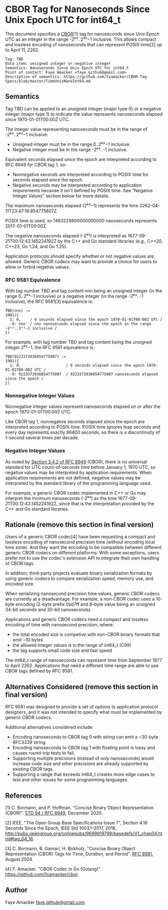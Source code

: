 # CBOR Tag for Nanoseconds Since Unix Epoch UTC for int64_t

This document specifies a [CBOR](https://www.rfc-editor.org/info/std94)[1] tag for nanoseconds since Unix Epoch UTC as an integer in the range -2⁶³..2⁶³−1 inclusive.  This allows compact and lossless encoding of nanoseconds that can represent POSIX time[2] up to April 11, 2262.

```
Tag: TBD
Data item: unsigned integer or negative integer
Semantics: Nanoseconds Since Unix Epoch UTC for int64_t
Point of contact: Faye Amacker <faye.github@gmail.com>
Description of semantics: https://github.com/fxamacker/CBOR-Tag-Specs/blob/master/TimeUnixNanoInt64.md
```

## Semantics

Tag TBD can be applied to an unsigned integer (major type 0) or a negative integer (major type 1) to indicate the value represents nanoseconds elapsed since 1970-01-01T00:00Z UTC.

The integer value representing nanoseconds must be in the range of -2⁶³..2⁶³−1 inclusive:
- Unsigned integer must be in the range 0..2⁶³−1 inclusive.
- Negative integer must be in the range -2⁶³..-1 inclusive.

Equivalent seconds elapsed since the epoch are interpreted according to RFC 8949 for CBOR tag 1, so:
- Nonnegative seconds are interpreted according to POSIX time for seconds elapsed since the epoch.
- Negative seconds may be interpreted according to application requirements because it isn't defined by POSIX time. See "Negative Integer Values" section below for more details.

The maximum nanoseconds elapsed (2⁶³−1) represents the time 2262-04-11T23:47:16.854775807Z.

POSIX time is used, so 1483228800000000000 nanoseconds represents 2017-01-01T00:00Z.

The negative nanoseconds elapsed (-2⁶³) is interpreted as 1677-09-21T00:12:43.145224192Z by the C++ and Go standard libraries (e.g., C++20, C++23, Go 1.24, and Go 1.25).

Application protocols should specify whether or not negative values are allowed.  Generic CBOR codecs may want to provide a choice for users to allow or forbid negative values.  

### RFC 9581 Equivalence

With tag number TBD and tag content nnn being an unsigned integer (in the range 0..2⁶³−1 inclusive) or a negative integer (in the range -2⁶³..-1 inclusive), the RFC 9581[3] equivalence is:

```
TBD(nnn) :=
1001({
  1: 0,    / 0 seconds elapsed since the epoch 1970-01-01T00:00Z UTC /
  -9: nnn  / nnn nanoseconds elapsed since the epoch in the range -2⁶³..2⁶³−1 inclusive /
})
```

For example, with tag number TBD and tag content being the unsigned integer 2⁶³−1, the RFC 9581 equivalence is:

```
TBD(9223372036854775807) :=
1001({
  1: 0,                    / 0 seconds elapsed since the epoch 1970-01-01T00:00Z UTC /
  -9: 9223372036854775807  / 9223372036854775807 nanoseconds elapsed since the epoch /
})
```

### Nonnegative Integer Values

Nonnegative integer values represent nanoseconds elapsed on or after the epoch 1970-01-01T00:00Z UTC.

Like CBOR tag 1, nonnegative seconds elapsed since the epoch are interpreted according to POSIX time.  POSIX time ignores leap seconds and every day represents exactly 86400 seconds, so there is a discontinuity of 1-second several times per decade.  

### Negative Integer Values

As noted by [Section 3.4.2 of RFC 8949](https://www.rfc-editor.org/rfc/rfc8949.html#section-3.4.2-4) (CBOR), there is no universal standard for UTC count-of-seconds time before January 1, 1970 UTC, so negative values may be interpreted by application requirements.  When application requirements are not defined, negative values may be interpreted by the standard library of the programming language used.

For example, a generic CBOR codec implemented in C++ or Go may interpret the minimum nanoseconds (-2⁶³) as the time 1677-09-21T00:12:43.145224192Z, since that is the interpretation provided by the C++ and Go standard libraries.

## Rationale (remove this section in final version)

Users of a generic CBOR codec[4] have been requesting a compact and lossless encoding of nanosecond precision time (without encoding local time zone).  And they want the encoding to be compatible between different generic CBOR codecs on different platforms.  With some exceptions, users prefer not to use the codec's extension API to integrate their own handling of CBOR tags.

In addition, third-party projects evaluate binary serialization formats by using generic codecs to compare serialization speed, memory use, and encoded size.

When serializing nanosecond precision time values, generic CBOR codecs are currently at a disadvantage.  For example, a non-CBOR codec uses a 10-byte encoding (2-byte prefix 0xd7ff and 8-byte value being an unsigned 34-bit seconds and 30-bit nanoseconds).

Applications and generic CBOR codecs need a compact and lossless encoding of time with nanosecond precision, where:
- the total encoded size is competive with non-CBOR binary formats that emit ~10 bytes
- the allowed integer values is in the range of int64_t (C99)
- the tag supports small code size and fast speed

The int64_t range of nanoseconds can represent time from September 1677 to April 2262.  Applications that need a different time range are able to use CBOR tags defined by RFC 9581.

## Alternatives Considered (remove this section in final version)

RFC 9581 was designed to provide a set of options to application protocol designers, and it was not intended to specify what must be implemented by generic CBOR codecs.

Additional alternatives considered include:
- Encoding nanoseconds to CBOR tag 0 with string can emit a ~30-byte RFC3339 string.
- Encoding nanoseconds to CBOR tag 1 with floating point is lossy and causes round-trip tests to fail.
- Supporting multiple precisions (instead of only nanoseconds) would increase code size and other precisions are already supported by existing CBOR tags.
- Supporting a range that exceeds int64_t creates more edge cases to test and other issues for some programming languages.

## References

[1] C. Bormann, and P. Hoffman. "Concise Binary Object Representation (CBOR)". [STD 94 / RFC 8949](https://www.rfc-editor.org/info/std94), December 2020.

[2] IEEE, "The Open Group Base Specifications Issue 7", Section 4.16 Seconds Since the Epoch, IEEE Std 1003.1-2017, 2018, <http://pubs.opengroup.org/onlinepubs/9699919799/basedefs/V1_chap04.html#tag_04_16>. 

[3] C. Bormann, B. Gamari, H. Birkholz. "Concise Binary Object Representation (CBOR) Tags for Time, Duration, and Period". [RFC 9581](https://www.rfc-editor.org/info/rfc9581), August 2024.

[4] F. Amacker. "CBOR Codec in Go (Golang)". https://github.com/fxamacker/cbor.

## Author

Faye Amacker <faye.github@gmail.com>
